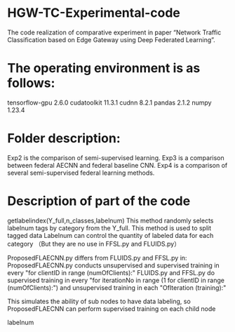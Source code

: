# HGW-TC-Experimental-code
 The code realization of comparative experiment in paper “Network Traffic Classification based on Edge Gateway using Deep Federated Learning”.
# The operating environment is as follows:
  tensorflow-gpu 2.6.0 cudatoolkit 11.3.1  cudnn 8.2.1   pandas 2.1.2   numpy  1.23.4  

# Folder description:
  Exp2 is the comparison of semi-supervised learning.
  Exp3 is a comparison between federal AECNN and federal baseline CNN.
  Exp4 is a comparison of several semi-supervised federal learning methods.

# Description of part of the code
  getlabelindex(Y_full,n_classes,labelnum)  This method randomly selects labelnum tags by category from the Y_full. This method is used to split tagged data
  Labelnum can control the quantity of labeled data for each category （But they are no use in FFSL.py and FLUIDS.py）
  
  ProposedFLAECNN.py differs from FLUIDS.py and FFSL.py in:
  ProposedFLAECNN.py conducts unsupervised and supervised training in every "for clientID in range (numOfClients):"
  FLUIDS.py and FFSL.py do supervised training in every "for iterationNo in range (1 for clientID in range (numOfClients):") and unsupervised training in each "OfIteration (training):"

  This simulates the ability of sub nodes to have data labeling, so ProposedFLAECNN can perform supervised training on each child node

  labelnum 